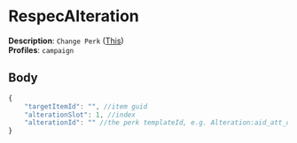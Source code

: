 # RespecAlteration

**Description**: `Change Perk` ([This](https://cdn.discordapp.com/attachments/842511284469366824/923163332427546674/unknown.png)) \
**Profiles**: `campaign`

## Body
```js
{
    "targetItemId": "", //item guid
    "alterationSlot": 1, //index
    "alterationId": "" //the perk templateId, e.g. Alteration:aid_att_damage_t05
}
```
